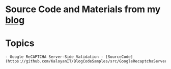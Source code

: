 # Source Code and Materials from my [blog](https://kaloyanit.com)

# Topics
    - Google ReCAPTCHA Server-Side Validation - [SourceCode](https://github.com/KaloyanIT/BlogCodeSamples/src/GoogleRecaptchaServerSideValidation)

